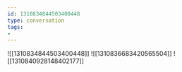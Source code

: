 ```yaml
---
id: 1310834844503400448
type: conversation
tags:
- 
---
```

![[1310834844503400448]]
![[1310836683420565504]]
![[1310840928148402177]]

